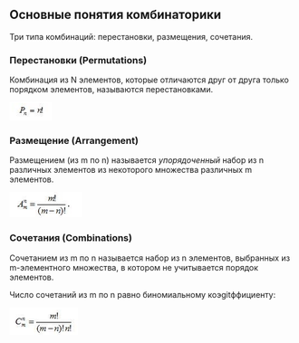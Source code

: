 ## Основные понятия комбинаторики

Три типа комбинаций: перестановки, размещения, сочетания.

### Перестановки (Permutations)
Комбинация из N элементов, которые отличаются друг от друга только порядком элементов, называются перестановками.

![formula](основы_комбинаторики_files/1.png)

### Размещение (Arrangement)
Размещением (из m по n) называется _упорядоченный_ набор из n различных элементов из некоторого множества различных m элементов.

![formula](основы_комбинаторики_files/2.png)

### Сочетания (Combinations)
Сочетанием из m по n называется набор из n элементов, выбранных из m-элементного множества, в котором не учитывается порядок элементов.

Число сочетаний из m по n равно биномиальному коэgitффициенту:

![formula](основы_комбинаторики_files/3.png)
